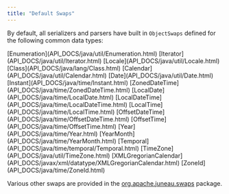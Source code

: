 ```yaml
---
title: "Default Swaps"
---
```


By default, all serializers and parsers have built in `ObjectSwaps` defined for the following common data types:

<tree>
<node-0><javac-class>[Enumeration](API_DOCS/java/util/Enumeration.html)</javac-class> <javac-class>[Iterator](API_DOCS/java/util/Iterator.html)</javac-class> <javac-class>[Locale](API_DOCS/java/util/Locale.html)</javac-class> <javac-class>[Class](API_DOCS/java/lang/Class.html)</javac-class> <javac-class>[Calendar](API_DOCS/java/util/Calendar.html)</javac-class> <javac-class>[Date](API_DOCS/java/util/Date.html)</javac-class> <javac-class>[Instant](API_DOCS/java/time/Instant.html)</javac-class> <javac-class>[ZonedDateTime](API_DOCS/java/time/ZonedDateTime.html)</javac-class> <javac-class>[LocalDate](API_DOCS/java/time/LocalDate.html)</javac-class> <javac-class>[LocalDateTime](API_DOCS/java/time/LocalDateTime.html)</javac-class> <javac-class>[LocalTime](API_DOCS/java/time/LocalTime.html)</javac-class> <javac-class>[OffsetDateTime](API_DOCS/java/time/OffsetDateTime.html)</javac-class> <javac-class>[OffsetTime](API_DOCS/java/time/OffsetTime.html)</javac-class> <javac-class>[Year](API_DOCS/java/time/Year.html)</javac-class> <javac-class>[YearMonth](API_DOCS/java/time/YearMonth.html)</javac-class> <javac-class>[Temporal](API_DOCS/java/time/temporal/Temporal.html)</javac-class> <javac-class>[TimeZone](API_DOCS/java/util/TimeZone.html)</javac-class> <javac-class>[XMLGregorianCalendar](API_DOCS/javax/xml/datatype/XMLGregorianCalendar.html)</javac-class> <javac-class>[ZoneId](API_DOCS/java/time/ZoneId.html)</javac-class></node-0>
</tree>  

Various other swaps are provided in the [org.apache.juneau.swaps](API_DOCS/org/apache/juneau/swaps.html) package.

